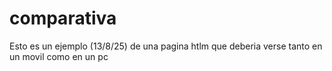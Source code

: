 # comparativa
Esto es un ejemplo (13/8/25) de una pagina htlm que deberia verse tanto en un movil como en un pc
